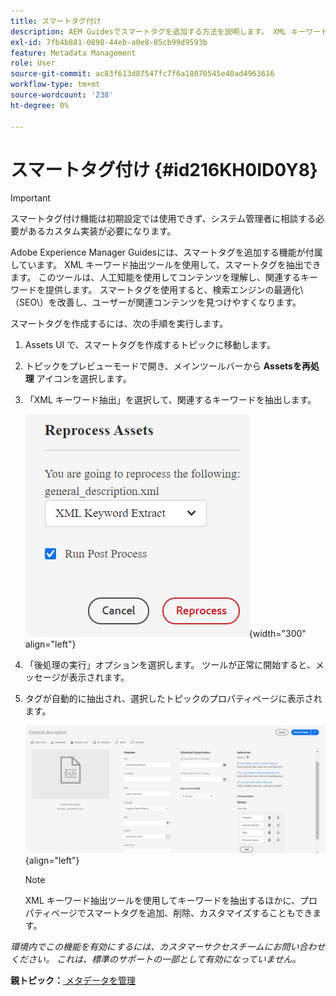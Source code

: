```yaml
---
title: スマートタグ付け
description: AEM Guidesでスマートタグを追加する方法を説明します。 XML キーワード抽出ツールを使用して、関連するキーワードを抽出します。
exl-id: 7fb4b881-0898-44eb-a0e8-85cb99d9593b
feature: Metadata Management
role: User
source-git-commit: ac83f613d87547fc7f6a18070545e40ad4963616
workflow-type: tm+mt
source-wordcount: '238'
ht-degree: 0%

---
```


# スマートタグ付け {#id216KH0ID0Y8}

>[!IMPORTANT]
>
> スマートタグ付け機能は初期設定では使用できず、システム管理者に相談する必要があるカスタム実装が必要になります。

Adobe Experience Manager Guidesには、スマートタグを追加する機能が付属しています。 XML キーワード抽出ツールを使用して、スマートタグを抽出できます。 このツールは、人工知能を使用してコンテンツを理解し、関連するキーワードを提供します。 スマートタグを使用すると、検索エンジンの最適化\（SEO\）を改善し、ユーザーが関連コンテンツを見つけやすくなります。

スマートタグを作成するには、次の手順を実行します。

1. Assets UI で、スマートタグを作成するトピックに移動します。
1. トピックをプレビューモードで開き、メインツールバーから **Assetsを再処理** アイコンを選択します。
1. 「XML キーワード抽出」を選択して、関連するキーワードを抽出します。

   ![](images/smart-tag-reprocess-asset.png){width="300" align="left"}

1. 「後処理の実行」オプションを選択します。 ツールが正常に開始すると、メッセージが表示されます。
1. タグが自動的に抽出され、選択したトピックのプロパティページに表示されます。

   ![](images/properties-smart-tags.png){align="left"}

   >[!NOTE]
   >
   > XML キーワード抽出ツールを使用してキーワードを抽出するほかに、プロパティページでスマートタグを追加、削除、カスタマイズすることもできます。


*環境内でこの機能を有効にするには、カスタマーサクセスチームにお問い合わせください。 これは、標準のサポートの一部として有効になっていません。*

**親トピック：**[ メタデータを管理 ](manage-metadata.md)

